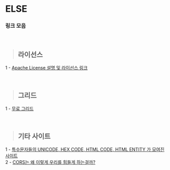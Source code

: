 ELSE
===========

### 링크 모음

<br>

> ## 라이선스 <br>
1 - [Apache License 설명 및 라이선스 링크](https://blog.naver.com/kjskhj04366/221958387845)<br>

<br>

> ## 그리드 <br>
1 - [무료 그리드](https://blog.naver.com/kjskhj04366/221960096853) <br>

<br>

> ## 기타 사이트<br>
1 - [특수문자들의 UNICODE, HEX CODE, HTML CODE, HTML ENTITY 가 모여진 사이트](https://www.toptal.com/designers/htmlarrows/)<br>
2 - [CORS는 왜 이렇게 우리를 힘들게 하는걸까?](https://evan-moon.github.io/2020/05/21/about-cors/)<br>
